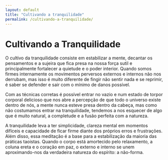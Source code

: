 ```yaml
---
layout: default
title: "Cultivando a tranquilidade"
permalink: /cultivando-a-tranquilidade/
---
```


# Cultivando a Tranquilidade
 

O cultivo da tranquilidade consiste em estabilizar a mente, decantar os pensamentos e a sujeira que fica presa na nossa força sutil e principalmente fortalecer a quietude e o poder interior.
Quando somos firmes internamente os movimentos perversos externos e internos não nos derrubam, mas isso é muito diferente de fingir não sentir nada e se reprimir, é saber se defender e sair com o mínimo de danos possível.  
 
Com as técnicas corretas é possível entrar no vazio e num estado de torpor corporal delicioso que nos abre a percepção de que todo o universo existe dentro de nós, a mente nunca esteve presa dentro da cabeça, mas como não costumamos entrar na tranquilidade, tendemos a nos esquecer de algo que é muito natural, a completude e a fusão perfeita com a natureza.  
 
A tranquilidade leva a ter simplicidade, clareza mental em momentos difíceis e capacidade de ficar firme diante dos próprios erros e frustrações.  
Além disso, essa meditação é a base para a estabilização da maioria das práticas taoistas. Quando o corpo está amortecido pelo relaxamento, a coluna ereta e o coração em paz, o externo e interno se unem aproximando-nos da verdadeira natureza do espírito: a não-forma. 